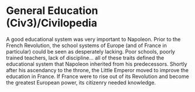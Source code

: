 # General Education (Civ3)/Civilopedia

A good educational system was very important to Napoleon. Prior to the French Revolution, the
school systems of Europe (and of France in particular) could be seen as desperately lacking.
Poor schools, poorly trained teachers, lack of discipline... all of these traits defined the
educational system that Napoleon inherited from his predecessors. Shortly after his ascendancy to
the throne, the Little Emperor moved to improve the education in France. If France were to rise out
of its Revolution and become the greatest European power, its citizenry needed knowledge.